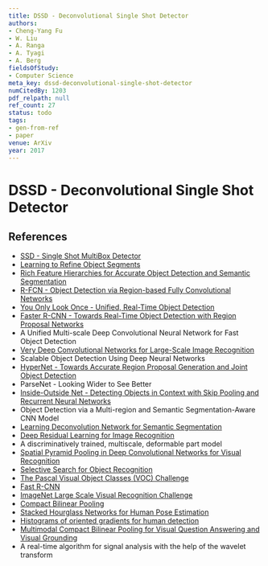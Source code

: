 ```yaml
---
title: DSSD - Deconvolutional Single Shot Detector
authors:
- Cheng-Yang Fu
- W. Liu
- A. Ranga
- A. Tyagi
- A. Berg
fieldsOfStudy:
- Computer Science
meta_key: dssd-deconvolutional-single-shot-detector
numCitedBy: 1203
pdf_relpath: null
ref_count: 27
status: todo
tags:
- gen-from-ref
- paper
venue: ArXiv
year: 2017
---
```


# DSSD - Deconvolutional Single Shot Detector

## References

- [SSD - Single Shot MultiBox Detector](./ssd-single-shot-multibox-detector.md)
- [Learning to Refine Object Segments](./learning-to-refine-object-segments.md)
- [Rich Feature Hierarchies for Accurate Object Detection and Semantic Segmentation](./rich-feature-hierarchies-for-accurate-object-detection-and-semantic-segmentation.md)
- [R-FCN - Object Detection via Region-based Fully Convolutional Networks](./r-fcn-object-detection-via-region-based-fully-convolutional-networks.md)
- [You Only Look Once - Unified, Real-Time Object Detection](./you-only-look-once-unified-real-time-object-detection.md)
- [Faster R-CNN - Towards Real-Time Object Detection with Region Proposal Networks](./faster-r-cnn-towards-real-time-object-detection-with-region-proposal-networks.md)
- A Unified Multi-scale Deep Convolutional Neural Network for Fast Object Detection
- [Very Deep Convolutional Networks for Large-Scale Image Recognition](./very-deep-convolutional-networks-for-large-scale-image-recognition.md)
- Scalable Object Detection Using Deep Neural Networks
- [HyperNet - Towards Accurate Region Proposal Generation and Joint Object Detection](./hypernet-towards-accurate-region-proposal-generation-and-joint-object-detection.md)
- ParseNet - Looking Wider to See Better
- [Inside-Outside Net - Detecting Objects in Context with Skip Pooling and Recurrent Neural Networks](./inside-outside-net-detecting-objects-in-context-with-skip-pooling-and-recurrent-neural-networks.md)
- Object Detection via a Multi-region and Semantic Segmentation-Aware CNN Model
- [Learning Deconvolution Network for Semantic Segmentation](./learning-deconvolution-network-for-semantic-segmentation.md)
- [Deep Residual Learning for Image Recognition](./deep-residual-learning-for-image-recognition.md)
- A discriminatively trained, multiscale, deformable part model
- [Spatial Pyramid Pooling in Deep Convolutional Networks for Visual Recognition](./spatial-pyramid-pooling-in-deep-convolutional-networks-for-visual-recognition.md)
- [Selective Search for Object Recognition](./selective-search-for-object-recognition.md)
- [The Pascal Visual Object Classes (VOC) Challenge](./the-pascal-visual-object-classes-voc-challenge.md)
- [Fast R-CNN](./fast-r-cnn.md)
- [ImageNet Large Scale Visual Recognition Challenge](./imagenet-large-scale-visual-recognition-challenge.md)
- [Compact Bilinear Pooling](./compact-bilinear-pooling.md)
- [Stacked Hourglass Networks for Human Pose Estimation](./stacked-hourglass-networks-for-human-pose-estimation.md)
- [Histograms of oriented gradients for human detection](./histograms-of-oriented-gradients-for-human-detection.md)
- [Multimodal Compact Bilinear Pooling for Visual Question Answering and Visual Grounding](./multimodal-compact-bilinear-pooling-for-visual-question-answering-and-visual-grounding.md)
- A real-time algorithm for signal analysis with the help of the wavelet transform
